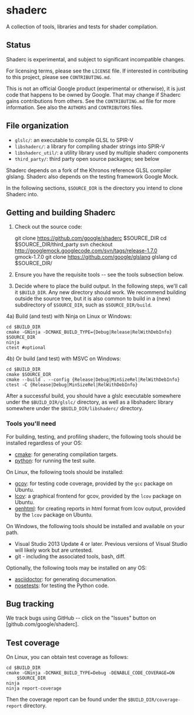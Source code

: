 # shaderc

A collection of tools, libraries and tests for shader compilation.

## Status

Shaderc is experimental, and subject to significant incompatible changes.

For licensing terms, please see the `LICENSE` file.  If interested in
contributing to this project, please see `CONTRIBUTING.md`.

This is not an official Google product (experimental or otherwise), it is just
code that happens to be owned by Google.  That may change if Shaderc gains
contributions from others.  See the `CONTRIBUTING.md` file for more information.
See also the `AUTHORS` and `CONTRIBUTORS` files.

## File organization

- `glslc/`: an executable to compile GLSL to SPIR-V
- `libshaderc/`: a library for compiling shader strings into SPIR-V
- `libshaderc_util/`: a utility library used by multiple shaderc components
- `third_party/`: third party open source packages; see below

Shaderc depends on a fork of the Khronos reference GLSL compiler glslang.
Shaderc also depends on the testing framework Google Mock.

In the following sections, `$SOURCE_DIR` is the directory you intend to clone
Shaderc into.

## Getting and building Shaderc

1) Check out the source code:

    git clone https://github.com/google/shaderc $SOURCE_DIR
    cd $SOURCE_DIR/third_party
    svn checkout http://googlemock.googlecode.com/svn/tags/release-1.7.0 \
        gmock-1.7.0
    git clone https://github.com/google/glslang glslang
    cd $SOURCE_DIR/

2) Ensure you have the requisite tools -- see the tools subsection below.

3) Decide where to place the build output. In the following steps, we'll call it
   `$BUILD_DIR`. Any new directory should work. We recommend building outside
   the source tree, but it is also common to build in a (new) subdirectory of
   `$SOURCE_DIR`, such as `$SOURCE_DIR/build`.

4a) Build (and test) with Ninja on Linux or Windows:

    cd $BUILD_DIR
    cmake -GNinja -DCMAKE_BUILD_TYPE={Debug|Release|RelWithDebInfo} $SOURCE_DIR
    ninja
    ctest #optional

4b) Or build (and test) with MSVC on Windows:

    cd $BUILD_DIR
    cmake $SOURCE_DIR
    cmake --build . --config {Release|Debug|MinSizeRel|RelWithDebInfo}
    ctest -C {Release|Debug|MinSizeRel|RelWithDebInfo}

After a successful build, you should have a glslc executable somewhere under the
`$BUILD_DIR/glslc/` directory, as well as a libshaderc library somewhere under
the `$BUILD_DIR/libshaderc/` directory.

### Tools you'll need

For building, testing, and profiling shaderc, the following tools should be
installed regardless of your OS:

- [cmake](http://www.cmake.org/): for generating compilation targets.
- [python](http://www.python.org/): for running the test suite.

On Linux, the following tools should be installed:

- [gcov](https://gcc.gnu.org/onlinedocs/gcc/Gcov.html): for testing code
    coverage, provided by the `gcc` package on Ubuntu.
- [lcov](http://ltp.sourceforge.net/coverage/lcov.php): a graphical frontend for
    gcov, provided by the `lcov` package on Ubuntu.
- [genhtml](http://linux.die.net/man/1/genhtml): for creating reports in html
    format from lcov output, provided by the `lcov` package on Ubuntu.

On Windows, the following tools should be installed and available on your path.

- Visual Studio 2013 Update 4 or later. Previous versions of Visual Studio
  will likely work but are untested.
- git - including the associated tools, bash, diff.

Optionally, the following tools may be installed on any OS:

 - [asciidoctor](http://asciidoctor.org/): for generating documenation.
 - [nosetests](https://nose.readthedocs.org): for testing the Python code.

## Bug tracking

We track bugs using GitHub -- click on the "Issues" button on
[github.com/google/shaderc].

## Test coverage

On Linux, you can obtain test coverage as follows:

    cd $BUILD_DIR
    cmake -GNinja -DCMAKE_BUILD_TYPE=Debug -DENABLE_CODE_COVERAGE=ON
        $SOURCE_DIR
    ninja
    ninja report-coverage

Then the coverage report can be found under the `$BUILD_DIR/coverage-report`
directory.
